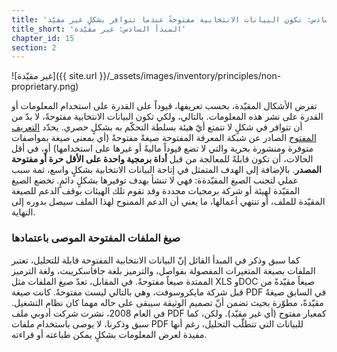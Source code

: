 ```yaml
---
title: 'المبدأ السادس: تكون البيانات الانتخابية مفتوحةً عندما تتوافر بشكلٍ غير مقيّد.'
title_short: 'المبدأ السادس: غير مقيّدة'
chapter_id: 15
section: 2
---
```


![غير مقيّدة]({{ site.url }}/\_assets/images/inventory/principles/non-proprietary.png)

تفرض الأشكال المقيّدة، بحسب تعريفها، قيوداً على القدرة على استخدام المعلومات أو القدرة على نشر هذه المعلومات. بالتالي، ولكي تكون البيانات الانتخابية مفتوحةً، لا بدّ من أن تتوافر في شكلٍ لا تتمتع أيّ هيئة بسلطة التحكّم به بشكلٍ حصري. يحدّد [التعريف المفتوح](http://opendefinition.org/od/) الصادر عن شبكة المعرفة المفتوحة صيغةً مفتوحةً (أي بمعنى صيغة بمواصفات متوفرة ومنشورة بحرية والتي لا تضع قيوداً ماليةً أو غيرها على استخدامها) أو، في أقل الحالات، أن تكون قابلةً للمعالجة من قبل **أداة برمجية واحدة على الأقل حرة أو مفتوحة المصدر**. بالإضافة إلى الهدف المتمثل في إتاحة البيانات الانتخابية بشكلٍ واسع، ثمة سبب عملي لتجنب الصيغ المقيّدةة: فهي لا تنشأ بهدف توفيرها بشكلٍ دائمٍ. تخضع الصيغ المقيّدة لهيئة أو شركة برمجيات محددة وقد تقوم تلك الهيئات بوقف الدعم للصيغة المقيّدة للملف، أو تنتهي أعمالها، ما يعني أن الدعم الممنوح لهذا الملف سيصل بدوره إلى النهاية.

### صيغ الملفات المفتوحة الموصى باعتمادها

كما سبق وذكر في المبدأ القائل إنّ البيانات الانتخابية المفتوحة قابلة للتحليل، تعتبر الملفات بصيغة المتغيرات المفصولة بفواصل، والترميز بلغة جافاسكريبت، ولغة الترميز الممتدة صيغاً مفتوحةً. في المقابل، تعدّ صيغ الملفات مثل XLS وDOC صيغاً مقيّدةً من قبل شركة مايكروسوفت، وهي بالتالي ليست مفتوحةً. كانت صيغة PDF في السابق صيغةً مقيّدةً، مطوّرة بحيث تضمن أنّ تصميم الوثيقة سيبقى على حاله مهما كان نظام التشغيل. في العام 2008، نشرت شركت أدوبي ملف PDF كمعيار مفتوح (أي غير مقيّد). ولكن، كما سبق وذكرنا، لا يوصى باستخدام ملفات PDF للبيانات التي تتطلّب التحليل، رغم أنها مفيدة لعرض المعلومات بشكلٍ يمكن طباعته أو قراءته.
